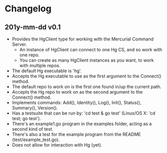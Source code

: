 # Changelog

## 201y-mm-dd v0.1

*   Provides the HgClient type for working with the Mercurial Command Server.
    -   An instance of HgClient can connect to one Hg CS, and so work with one repo.
    -   You can create as many HgClient instances as you want, to work with
        multiple repos.
*   The default Hg executable is 'hg'.
*   Accepts the Hg executable to use as the first argument to the Connect() method.
*   The default repo to work on is the first one found in/up the current path.
*   Accepts the Hg repo to work on as the second argument to the Connect() method.
*   Implements commands: Add(), Identity(), Log(), Init(), Status(), Summary(), Version().
*   Has a testsuite that can be run by: 'cd test & go test' (Linux/OS X: 'cd test; go test').
*   There's an example1.go program in the examples folder, acting as a second kind of test.
*   There's also a test for the example program from the README (test/example_test.go).
*   Does not allow for interaction with Hg (yet).
